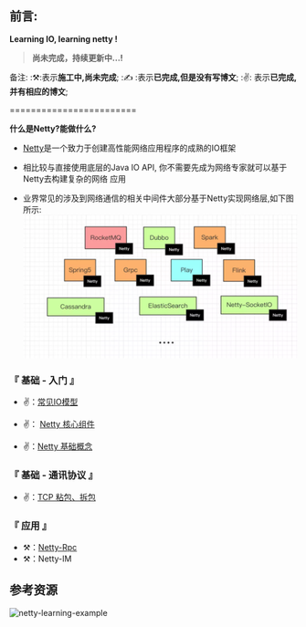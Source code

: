## 前言:
**Learning IO, learning netty !**<br>

> **尚未完成，持续更新中...!**

备注: :⚒:表示**施工中,尚未完成**;   :✍️ :表示**已完成,但是没有写博文**; :✌️: 表示**已完成,并有相应的博文**;

========================

**什么是Netty?能做什么?**

- [Netty](https://netty.io/)是一个致力于创建高性能网络应用程序的成熟的IO框架

- 相比较与直接使用底层的Java IO API, 你不需要先成为网络专家就可以基于Netty去构建复杂的网络
  应用

- 业界常见的涉及到网络通信的相关中间件大部分基于Netty实现网络层,如下图所示:
![中间件](pic/Middleware.jpg)

### 『 基础 - 入门 』

- ✌：[常见IO模型](basic_io/basic-io.md)

- ✌： [Netty 核心组件](docs/netty-core-components.md)

- ✌：[Netty 基础概念](docs/netty-basis.md)

### 『 基础 - 通讯协议 』

- ✌：[TCP 粘包、拆包](docs/netty-tcp.md)

### 『 应用 』
- ⚒：[Netty-Rpc ](docs/netty-tcp.md)
- ⚒：Netty-IM

## 参考资源
![netty-learning-example](https://github.com/sanshengshui/netty-learning-example)